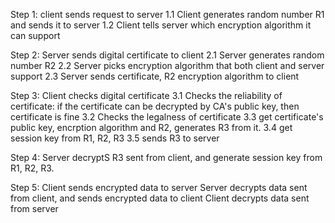 Step 1: client sends request to server
        1.1 Client generates random number R1 and sends it to server
        1.2 Client tells server which encryption algorithm it can support
     
Step 2: Server sends digital certificate to client
        2.1 Server generates random number R2
        2.2 Server picks encryption algorithm that both client and server support
        2.3 Server sends certificate, R2 encryption algorithm to client
    
Step 3: Client checks digital certificate
        3.1 Checks the reliability of certificate: if the certificate can be decrypted by CA's public key, then certificate is fine
        3.2 Checks the legalness of certificate
        3.3 get certificate's public key, encrption algorithm and R2, generates R3 from it.
        3.4 get session key from R1, R2, R3
        3.5 sends R3 to server
     
Step 4: Server decryptS R3 sent from client, and generate session key from R1, R2, R3.

Step 5: Client sends encrypted data to server
        Server decrypts data sent from client, and sends encrypted data to client
        Client decrypts data sent from server
